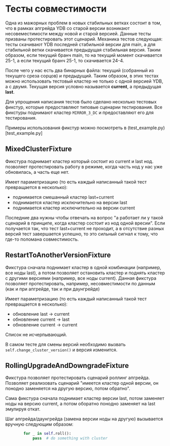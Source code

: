 # Тесты совместимости 

Одна из мажорных проблем в новых стабильных ветках состоит в том, что в рамках апгрейда YDB со старой версии возникают несовеместимости между новой и старой версией. Данные тесты призваны протестировать этот сценарий. Механика тестов следующая: тесты скачивают YDB последней стабильной версии для main, а для стабильной ветки скачивается предыдущая стабильная версия. Таким образом, если текущий бранч main, то на текущий момент скачивается 25-1, а если текущий бранч 25-1, то скачивается 24-4. 

После чего у нас есть два бинарных файла: текущий (собранный из текущего среза сорцов) и предыдущий. Таким образом, в этих тестах можно использовать тестовый кластер не только с одной версией YDB, а с двумя. Текущая версия условно называется **current**, а предыдущая **last**.

Для упрощения написания тестов было сделано несколько тестовых фикстур, которые предоставляют типовые сценарии тестирования. Все фикстуры поднимают кластер `MIRROR_3_DC` и предоставляют его для тестирования. 

Примеры использования фикстур можно посмотреть в (test_example.py)[test_example.py]

## MixedClusterFixture
Фикстура поднимает кластер который состоит из current и last нод. позволяет протестировать работу в режиме, когда часть нод у нас уже обновилась, а часть еще нет. 

Имеет параметризацию (то есть каждый написанный такой тест превращается в несколько):
- поднимается смешанный кластер last+current
- поднимается кластер исключительно на версии last
- поднимается кластер исключительно на версии current

Последние два нужны чтобы отвечать на вопрос "а работает ли у такой сценарий в принципе, когда кластер состоит из нод одной вресии". Если получается так, что тест last+current не проходит, а в отсутствие разных версий тест завершается успешно, то это сильный сигнал к тому, что где-то поломана совместимость. 

## RestartToAnotherVersionFixture
Фикстура сначала поднимает кластер в одной комбинации (например, все ноды last), а потом позволяет остановить кластер и поднять кластер с другими версиями (например, все ноды current). Данная фикстура позволяет протестировать, например, несовместимости по данным (как и при апгрейде, так и при даунгрейде)

Имеет параметризацию (то есть каждый написанный такой тест превращается в несколько):
- обновление last -> current
- обновление current -> last
- обновление current -> current

Список не исчерпывающий.

В самом тесте для смены версий необходимо вызвать `self.change_cluster_version()` и версия изменится. 

## RollingUpgradeAndDowngradeFixture
Фикстура позволяет протестировать сценарий роллинг апгрейда. Позволяет реализовать сценарий "имеется кластер одной версии, он понодно заменяется на другую версию, потом обратно". 

Сама фикстура сначала поднимает кластер версии last, потом заменяет ноды на версию current, а потом оборатно понодно заменяет на last эмулируя откат. 

Шаг апгрейда/даунгрейда (замена версии ноды на другую) вызывается вручную следующим образом: 

```python
        for _ in self.roll():
            pass  # do something with cluster
```